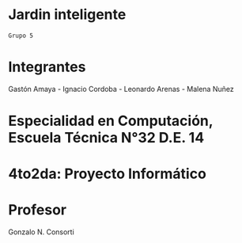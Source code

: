# Jardin inteligente
    Grupo 5

# Integrantes
Gastón Amaya - Ignacio Cordoba - Leonardo Arenas - Malena Nuñez

# Especialidad en Computación, Escuela Técnica N°32 D.E. 14

# 4to2da: Proyecto Informático
# Profesor
Gonzalo N. Consorti
